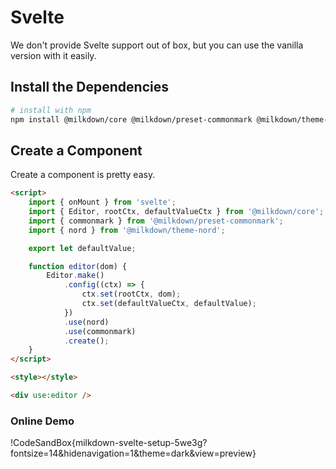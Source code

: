# Svelte

We don't provide Svelte support out of box, but you can use the vanilla version with it easily.

## Install the Dependencies

```bash
# install with npm
npm install @milkdown/core @milkdown/preset-commonmark @milkdown/theme-nord
```

## Create a Component

Create a component is pretty easy.

```html
<script>
    import { onMount } from 'svelte';
    import { Editor, rootCtx, defaultValueCtx } from '@milkdown/core';
    import { commonmark } from '@milkdown/preset-commonmark';
    import { nord } from '@milkdown/theme-nord';

    export let defaultValue;

    function editor(dom) {
        Editor.make()
            .config((ctx) => {
                ctx.set(rootCtx, dom);
                ctx.set(defaultValueCtx, defaultValue);
            })
            .use(nord)
            .use(commonmark)
            .create();
    }
</script>

<style></style>

<div use:editor />
```

### Online Demo

!CodeSandBox{milkdown-svelte-setup-5we3g?fontsize=14&hidenavigation=1&theme=dark&view=preview}
